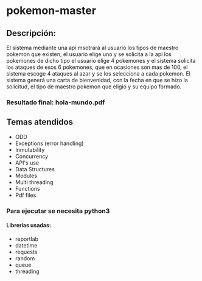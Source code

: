 # pokemon-master

## Descripción:
El sistema mediante una api msotrará al usuario los tipos de maestro pokemon que existen, el usuario elige uno y se solicita a la api los pokemones de dicho tipo el usuario elige 4 pokemones y el sistema solicita los ataques de esos 6 pokemones, que en ocasiones son mas de 100, el sistema escoge 4 ataques al azar y se los selecciona a cada pokemon. 
El sistema generá una carta de bienvenidad, con la fecha en que se hizo la solicitud, el tipo de maestro pokemon que eligió y su equipo formado.
### Resultado final: hola-mundo.pdf

## Temas atendidos
* ODD
* Exceptions (error handling)
* Inmutability
* Concurrency
* API's use
* Data Structures
* Modules
* Multi threading
* Functions 
* Pdf files
### Para ejecutar se necesita python3
#### Librerias usadas:
* reportlab
* datetime
* requests
* random
* queue
* threading
